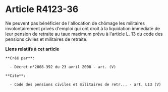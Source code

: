 # Article R4123-36

Ne peuvent pas bénéficier de l'allocation de chômage les militaires involontairement privés d'emploi qui ont droit à la
liquidation immédiate de leur pension de retraite au taux maximum prévu à l'article L. 13 du code des pensions civiles et
militaires de retraite.

**Liens relatifs à cet article**

	**Créé par**:

	  - Décret n°2008-392 du 23 avril 2008 - art. (V)

	**Cite**:

	  - Code des pensions civiles et militaires de retr... - art. L13 (V)
